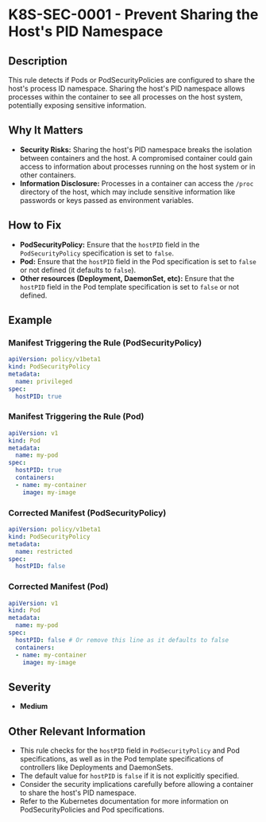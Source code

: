 # K8S-SEC-0001 - Prevent Sharing the Host's PID Namespace

## Description

This rule detects if Pods or PodSecurityPolicies are configured to share the host's process ID namespace. Sharing the host's PID namespace allows processes within the container to see all processes on the host system, potentially exposing sensitive information.

## Why It Matters

-   **Security Risks:** Sharing the host's PID namespace breaks the isolation between containers and the host. A compromised container could gain access to information about processes running on the host system or in other containers.
-   **Information Disclosure:**  Processes in a container can access the `/proc` directory of the host, which may include sensitive information like passwords or keys passed as environment variables.

## How to Fix

-   **PodSecurityPolicy:** Ensure that the `hostPID` field in the `PodSecurityPolicy` specification is set to `false`.
-   **Pod:** Ensure that the `hostPID` field in the Pod specification is set to `false` or not defined (it defaults to `false`).
-   **Other resources (Deployment, DaemonSet, etc):** Ensure that the `hostPID` field in the Pod template specification is set to `false` or not defined.

## Example

### Manifest Triggering the Rule (PodSecurityPolicy)

```yaml
apiVersion: policy/v1beta1
kind: PodSecurityPolicy
metadata:
  name: privileged
spec:
  hostPID: true
```

### Manifest Triggering the Rule (Pod)

```yaml
apiVersion: v1
kind: Pod
metadata:
  name: my-pod
spec:
  hostPID: true
  containers:
  - name: my-container
    image: my-image
```

### Corrected Manifest (PodSecurityPolicy)

```yaml
apiVersion: policy/v1beta1
kind: PodSecurityPolicy
metadata:
  name: restricted
spec:
  hostPID: false
```

### Corrected Manifest (Pod)

```yaml
apiVersion: v1
kind: Pod
metadata:
  name: my-pod
spec:
  hostPID: false # Or remove this line as it defaults to false
  containers:
  - name: my-container
    image: my-image
```

## Severity

  - **Medium**

## Other Relevant Information

-   This rule checks for the `hostPID` field in `PodSecurityPolicy` and Pod specifications, as well as in the Pod template specifications of controllers like Deployments and DaemonSets.
-   The default value for `hostPID` is `false` if it is not explicitly specified.
-   Consider the security implications carefully before allowing a container to share the host's PID namespace.
-   Refer to the Kubernetes documentation for more information on PodSecurityPolicies and Pod specifications.

